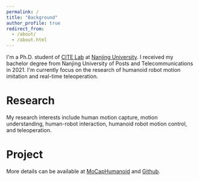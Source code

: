 ```yaml
---
permalink: /
title: "Background"
author_profile: true
redirect_from: 
  - /about/
  - /about.html
---
```


I'm a Ph.D. student of [CITE Lab](https://cite.nju.edu.cn) at [Nanjing University](https://www.nju.edu.cn). I received my bachelor degree from Nanjing University of Posts and Telecommunications in 2021. I'm currently focus on the research of humanoid robot motion imitation and real-time teleoperation.

Research
======
My research interests include human motion capture, motion understanding, human-robot interaction, humanoid robot motion control, and teleoperation. 

Project
======
More details can be available at [MoCapHumanoid](https://nju.do1e.cn/MoCapHumanoid/) and [Github](https://github.com/NJU-CITE-MoCapHumanoid).

<!-- [Robot Teleoperation](https://github.com/YeeLou/Robot-Teleoperation) -->
